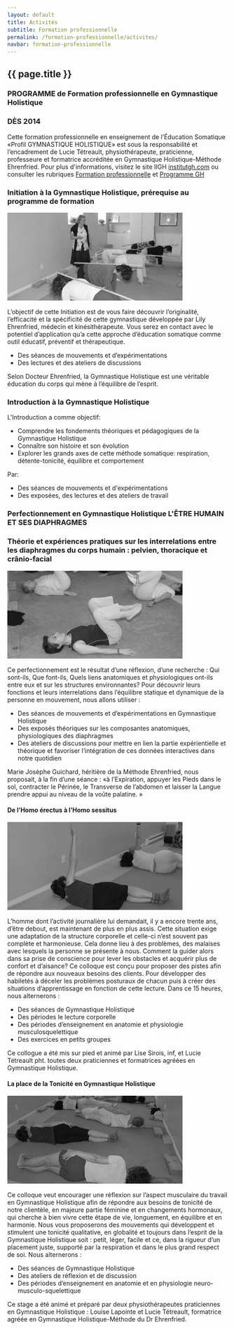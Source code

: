 ```yaml
---
layout: default
title: Activités
subtitle: Formation professionnelle
permalink: /formation-professionnelle/activites/
navbar: formation-professionnelle
---
```


## {{ page.title }}

### PROGRAMME de Formation professionnelle en Gymnastique Holistique

### DÈS 2014

Cette formation professionnelle en enseignement de l’Éducation Somatique «Profil GYMNASTIQUE HOLISTIQUE» est sous la responsabilité et l’encadrement de Lucie Tétreault, physiothérapeute, praticienne, professeure et formatrice accréditée en Gymnastique Holistique-Méthode Ehrenfried. Pour plus d'informations, visitez le site IIGH [institutgh.com](http://institutgh.com) ou consulter les rubriques [Formation professionnelle](/formation-professionnelle) et [Programme GH](/formation-professionnelle/programme-gh/ "Programme GH")

### Initiation à la Gymnastique Holistique, prérequise au programme de formation

<img src="/assets/images/formation10.jpg" alt="" class="float-none float-md-right ml-md-3">

L’objectif de cette Initiation est de vous faire découvrir l’originalité, l’efficacité et la spécificité de cette gymnastique développée par Lily Ehrenfried, médecin et kinésithérapeute. Vous serez en contact avec le potentiel d’application qu’a cette approche d’éducation somatique comme outil éducatif, préventif et thérapeutique.

* Des séances de mouvements et d’expérimentations
* Des lectures et des ateliers de discussions

Selon Docteur Ehrenfried, la Gymnastique Holistique est une véritable éducation du corps qui mène à l’équilibre de l’esprit.

### Introduction à la Gymnastique Holistique

L'Introduction a comme objectif:

* Comprendre les fondements théoriques et pédagogiques de la Gymnastique Holistique
* Connaître son histoire et son évolution
* Explorer les grands axes de cette méthode somatique: respiration, détente-tonicité, équilibre et comportement

Par:

* Des séances de mouvements et d'expérimentations
* Des exposées, des lectures et des ateliers de travail

### Perfectionnement en Gymnastique Holistique **L'ÊTRE HUMAIN ET SES DIAPHRAGMES**

### Théorie et expériences pratiques sur les interrelations entre les diaphragmes du corps humain : pelvien, thoracique et crânio-facial

<img src="/assets/images/formation3.jpg" alt="" class="float-none float-md-right ml-md-3">

Ce perfectionnement est le résultat d’une réflexion, d’une recherche : Qui sont-ils, Que font-ils, Quels liens anatomiques et physiologiques ont-ils entre eux et sur les structures environnantes? Pour découvrir leurs fonctions et leurs interrelations dans l’équilibre statique et dynamique de la personne en mouvement, nous allons utiliser :

* Des séances de mouvements et d’expérimentations en Gymnastique Holistique
* Des exposés théoriques sur les composantes anatomiques, physiologiques des diaphragmes
* Des ateliers de discussions pour mettre en lien la partie expérientielle et théorique et favoriser l’intégration de ces données interactives dans notre quotidien

Marie Josèphe Guichard, héritière de la Méthode Ehrenfried, nous proposait, à la fin d’une séance : «à l’Expiration, appuyer les Pieds dans le sol, contracter le Périnée, le Transverse de l’abdomen et laisser la Langue prendre appui au niveau de la voûte palatine. »

#### De l’Homo érectus à l’Homo sessitus

<img src="/assets/images/formation6.jpg" alt="" class="float-none float-md-left mr-md-3">

L’homme dont l’activité journalière lui demandait, il y a encore trente ans, d’être debout, est maintenant de plus en plus assis. Cette situation exige une adaptation de la structure corporelle et celle-ci n’est souvent pas complète et harmonieuse. Cela donne lieu à des problèmes, des malaises avec lesquels la personne se présente à nous. Comment la guider alors dans sa prise de conscience pour lever les obstacles et acquérir plus de confort et d’aisance? Ce colloque est conçu pour proposer des pistes afin de répondre aux nouveaux besoins des clients. Pour développer des habiletés à déceler les problèmes posturaux de chacun puis à créer des situations d’apprentissage en fonction de cette lecture. Dans ce 15 heures, nous alternerons :

* Des séances de Gymnastique Holistique
* Des périodes le lecture corporelle
* Des périodes d’enseignement en anatomie et physiologie musculosquelettique
* Des exercices en petits groupes

Ce collogue a été mis sur pied et animé par Lise Sirois, inf, et Lucie Tétreault pht. toutes deux praticiennes et formatrices agréées en Gymnastique Holistique.

#### La place de la Tonicité en Gymnastique Holistique

<img src="/assets/images/formation8.jpg" alt="" class="float-none float-md-right ml-md-3">

Ce colloque veut encourager une réflexion sur l’aspect musculaire du travail en Gymnastique Holistique afin de répondre aux besoins de tonicité de notre clientèle, en majeure partie féminine et en changements hormonaux, qui cherche à bien vivre cette étape de vie, longuement, en équilibre et en harmonie. Nous vous proposerons des mouvements qui développent et stimulent une tonicité qualitative, en globalité et toujours dans l’esprit de la Gymnastique Holistique soit : petit, léger, facile et ce, dans la rigueur d’un placement juste, supporté par la respiration et dans le plus grand respect de soi. Nous alternerons :

* Des séances de Gymnastique Holistique
* Des ateliers de réflexion et de discussion
* Des périodes d’enseignement en anatomie et en physiologie neuro-musculo-squelettique

Ce stage a été animé et préparé par deux physiothérapeutes praticiennes en Gymnastique Holistique : Louise Lapointe et Lucie Tétreault, formatrice agréée en Gymnastique Holistique-Méthode du Dr Ehrenfried.